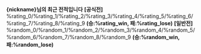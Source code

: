 **{nickname}님의 최근 전적입니다**
**[공식전]** %rating_0/%rating_1/%rating_2/%rating_3/%rating_4/%rating_5/%rating_6/%rating_7/%rating_8/%rating_9 **(승:%rating_win, 패:%rating_lose)**
**[일반전]** %random_0/%random_1/%random_2/%random_3/%random_4/%random_5/%random_6/%random_7/%random_8/%random_9 **(승:%random_win, 패:%random_lose)**
